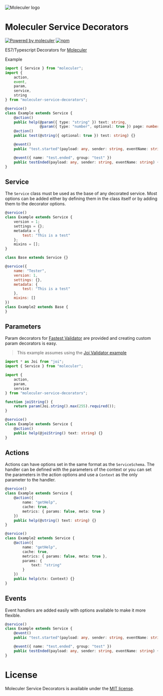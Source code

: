 ![Moleculer logo](https://raw.githubusercontent.com/ice-services/moleculer/HEAD/docs/assets/logo.png)

# Moleculer Service Decorators
[![Powered by moleculer](https://img.shields.io/badge/Powered%20by-Moleculer-green.svg?colorB=0e83cd)](http://moleculer.services/)
[![npm](https://img.shields.io/npm/v/moleculer-service-decorators.svg)](https://www.npmjs.com/package/moleculer-service-decorators)

ES7/Typescript Decorators for [Moleculer](https://github.com/moleculerjs/moleculer)

Example
```ts
import { Service } from "moleculer";
import {
    action,
    event,
    param,
    service,
    string
} from "moleculer-service-decorators";

@service()
class Example extends Service {
    @action()
    public help(@param({ type: "string" }) text: string,
                @param({ type: "number", optional: true }) page: number) {}
    @action()
    public test(@string({ optional: true }) test: string) {}

    @event()
    public "test.started"(payload: any, sender: string, eventName: string) {}

    @event({ name: "test.ended", group: "test" })
    public testEnded(payload: any, sender: string, eventName: string) {}
}
```
## Service
The `Service` class must be used as the base of any decorated service. Most options can be added either by defining them in the class itself or by adding them to the decorator options.
```js
@service()
class Example extends Service {
    version = 1;
    settings = {};
    metadata = {
        test: "This is a test"
    };
    mixins = [];
}

class Base extends Service {}

@service({
    name: "Tester",
    version: 1,
    settings: {},
    metadata: {
        test: "This is a test"
    },
    mixins: []
})
class Example2 extends Base {
}
```

## Parameters
Param decorators for [Fastest Validator](https://github.com/icebob/fastest-validator) are provided and creating custom param decorators is easy.

> This example assumes using the [Joi Validator example](https://gist.github.com/icebob/07024c0ac22589a5496473c2a8a91146)
```ts
import * as Joi from "joi";
import { Service } from "moleculer";

import {
    action,
    param,
    service
} from "moleculer-service-decorators";

function joiString() {
    return param(Joi.string().max(255).required());
}

@service()
class Example extends Service {
    @action()
    public help(@joiString() text: string) {}
}
```

## Actions
Actions can have options set in the same format as the `ServiceSchema`. The handler can be defined with the parameters of the context or you can set the parameters in the action options and use a `Context` as the only parameter to the handler.
```ts
@service()
class Example extends Service {
    @action({
        name: "getHelp",
        cache: true,
        metrics: { params: false, meta: true }
    })
    public help(@string() text: string) {}
}

@service()
class Example2 extends Service {
    @action({
        name: "getHelp",
        cache: true,
        metrics: { params: false, meta: true },
        params: {
            text: "string"
        }
    })
    public help(ctx: Context) {}
}
```

## Events
Event handlers are added easily with options available to make it more flexible.
```ts
@service()
class Example extends Service {
    @event()
    public "test.started"(payload: any, sender: string, eventName: string) {}

    @event({ name: "test.ended", group: "test" })
    public testEnded(payload: any, sender: string, eventName: string) {}
}
```

# License
Moleculer Service Decorators is available under the [MIT license](https://tldrlegal.com/license/mit-license).

